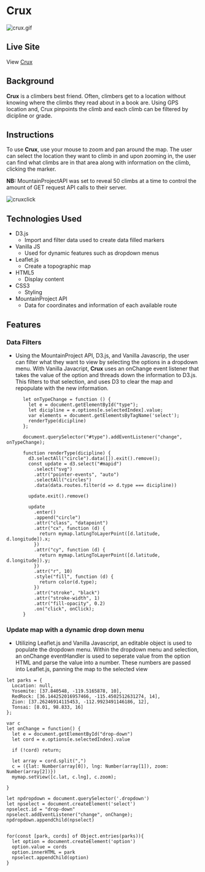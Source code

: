 # Crux

![crux.gif](https://s7.gifyu.com/images/crux.gif)

## Live Site

View [Crux](https://bvsillorequez.github.io/crux/)

## Background

**Crux** is a climbers best friend.  Often, climbers get to a location without
knowing where the climbs they read about in a book are.  Using GPS location and,
Crux pinpoints the climb and each climb can be filtered by dicipline or grade.

## Instructions

To use **Crux**, use your mouse to zoom and pan around the map.  The user can
select the location they want to climb in and upon zooming in, the user can find
what climbs are in that area along with information on the climb, clicking the 
marker.

**NB:** MountainProjectAPI was set to reveal 50 climbs at a time to control the 
amount of GET request API calls to their server.

![cruxclick](https://s7.gifyu.com/images/ezgif.com-video-to-gif7d1b37388683b5a6.gif)

## Technologies Used

- D3.js
  - Import and filter data used to create data filled markers
- Vanilla JS
  - Used for dynamic features such as dropdown menus
- Leaflet.js
  - Create a topographic map
- HTML5
  - Display content
- CSS3
  - Styling
- MountainProject API
  - Data for coordinates and information of each available route

## Features

### Data Filters

- Using the MountainProject API, D3.js, and Vanilla Javascrip, the user can 
filter what they want to view by selecting the options in a dropdown menu.  With
Vanilla Javacript, **Crux** uses an onChange event listener that takes the value
of the option and threads down the information to D3.js.  This filters to that
selection, and uses D3 to clear the map and repopulate with the new information.

```
      let onTypeChange = function () {
        let e = document.getElementById("type");
        let dicipline = e.options[e.selectedIndex].value;
        var elements = document.getElementsByTagName('select');
        renderType(dicipline)
      };

      document.querySelector("#type").addEventListener("change", onTypeChange);
      
      function renderType(dicipline) {
        d3.selectAll("circle").data([]).exit().remove();
        const update = d3.select("#mapid")
          .select("svg")
          .attr("pointer-events", "auto")
          .selectAll("circles")
          .data(data.routes.filter(d => d.type === dicipline))

        update.exit().remove()

        update
          .enter()
          .append("circle")
          .attr("class", "datapoint")
          .attr("cx", function (d) {
            return mymap.latLngToLayerPoint([d.latitude, d.longitude]).x;
          })
          .attr("cy", function (d) {
            return mymap.latLngToLayerPoint([d.latitude, d.longitude]).y;
          })
          .attr("r", 10)
          .style("fill", function (d) {
            return color(d.type);
          })
          .attr("stroke", "black")
          .attr("stroke-width", 1)
          .attr("fill-opacity", 0.2)
          .on("click", onClick);
      }
```

### Update map with a dynamic drop down menu 

- Utilizing Leaflet.js and Vanilla Javascript, an editable object is used to 
populate the dropdown menu.  Within the dropdown menu and selection, an 
onChange eventHandler is used to seperate value from the option HTML and parse
the value into a number.  These numbers are passed into Leaflet.js, panning
the map to the selected view

```
let parks = {
  Location: null,
  Yosemite: [37.840548, -119.5165878, 10],
  RedRock: [36.144252016957466, -115.4502512631274, 14],
  Zion: [37.26246914115453, -112.9923491146186, 12],
  Tonsai: [8.01, 98.833, 16]
};

var c
let onChange = function() {
  let e = document.getElementById("drop-down")
  let cord = e.options[e.selectedIndex].value

  if (!cord) return;

  let array = cord.split(",")
  c = ({lat: Number(array[0]), lng: Number(array[1]), zoom: Number(array[2])})
  mymap.setView([c.lat, c.lng], c.zoom);
  
} 

let npdropdown = document.querySelector('.dropdown')
let npselect = document.createElement('select')
npselect.id = "drop-down"
npselect.addEventListener("change", onChange);
npdropdown.appendChild(npselect)


for(const [park, cords] of Object.entries(parks)){
  let option = document.createElement('option')
  option.value = cords
  option.innerHTML = park
  npselect.appendChild(option)
}
```